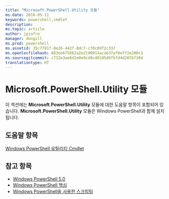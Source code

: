 ```yaml
---
title: "Microsoft.PowerShell.Utility 모듈"
ms.date: 2016-05-11
keywords: powershell,cmdlet
description: 
ms.topic: article
author: jpjofre
manager: dongill
ms.prod: powershell
ms.assetid: 35c7701f-8e26-442f-8dc7-cf0c89f2c337
ms.openlocfilehash: 683ee675662a2e2190914acab37af8eff2e200c3
ms.sourcegitcommit: c732e3ee6d2e0e9cd8c40105d6fbfd4d207b730d
translationtype: HT
---
```

# <a name="microsoftpowershellutility-module"></a>Microsoft.PowerShell.Utility 모듈
이 섹션에는 **Microsoft.PowerShell.Utility** 모듈에 대한 도움말 항목이 포함되어 있습니다. **Microsoft.PowerShell.Utility** 모듈은 Windows PowerShell과 함께 설치됩니다.

## <a name="help-topics"></a>도움말 항목
[Windows PowerShell 유틸리티 Cmdlet](http://go.microsoft.com/fwlink/?LinkID=245861)

## <a name="see-also"></a>참고 항목
- [Windows PowerShell 5.0](Windows-PowerShell-5.0.md)
- [Windows PowerShell 핵심](https://technet.microsoft.com/en-us/library/4b75f1e4-f327-48f3-92ab-bf5435094d41)
- [Windows PowerShell을 사용한 스크립팅](../../getting-started/fundamental/Scripting-with-Windows-PowerShell.md)


